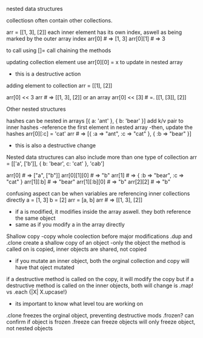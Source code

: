 nested data structures

collectiosn often contain other collections.

arr = [[1, 3], [2]]
  each inner element has its own index, aswell as being marked by the outer array index
arr[0] # => [1, 3]
arr[0][1] # => 3

to call using []= call chaining the methods

updating collection element
use arr[0][0] = x to update in nested array
  - this is a destructive action

adding element to collection
arr = [[1], [2]]

arr[0] << 3
arr # => [[1, 3], [2]]
or an array
arr[0] << [3] # =. [[1, [3]], [2]]

Other nested structures

hashes can be nested in arrays
  [{ a: 'ant' }, { b: 'bear' }]
add k/v pair to inner hashes
  -reference the first element in nested array
  -then, update the hashes
  arr[0][:c] = 'cat'
arr # => [{ :a => "ant", :c => "cat" }, { :b => "bear" }]
  - this is also a destructive change

Nested data structures can also include more than one type of collection
arr = [['a', ['b']], { b: 'bear', c: 'cat' }, 'cab']

arr[0]              # => ["a", ["b"]]
arr[0][1][0]        # => "b"
arr[1]              # => { :b => "bear", :c => "cat" }
arr[1][:b]          # => "bear"
arr[1][:b][0]       # => "b"
arr[2][2]           # => "b"

confusing aspect can be when variables are referencing inner collections directly
a = [1, 3]
b = [2]
arr = [a, b]
arr # => [[1, 3], [2]]
 - if a is modified, it modifies inside the array aswell. they both reference the same object
  - same as if you modify a in the array directly

  Shallow copy
  -copy whole coolection before major modifications
  .dup and .clone create a shallow copy of an object
  -only the object the method is called on is copied, inner objects are shared, not copied
  - if you mutate an inner object, both the orginal collection and copy will have that oject mutated
  
  if a destructive method is called on the copy, it will modify the copy but 
  if a destructive method is called on the inner objects, both will change
  is .map! vs .each {|X| X.upcase!}

  - its important to know what level tou are working on

  .clone freezes the orginal object, preventing destructive mods
  .frozen? can confirm if object is frozen
  .freeze can freeze objects
  will only freeze object, not nested objects